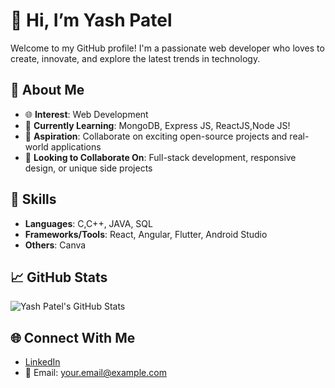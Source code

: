 # 👋 Hi, I’m Yash Patel  
Welcome to my GitHub profile! I'm a passionate web developer who loves to create, innovate, and explore the latest trends in technology.  

## 👀 About Me  
- 🌐 **Interest**: Web Development  
- 🌱 **Currently Learning**: MongoDB, Express JS, ReactJS,Node JS!
- 💼 **Aspiration**: Collaborate on exciting open-source projects and real-world applications  
- 💞️ **Looking to Collaborate On**: Full-stack development, responsive design, or unique side projects  

## 🚀 Skills  
- **Languages**: C,C++, JAVA, SQL
- **Frameworks/Tools**: React, Angular, Flutter, Android Studio
- **Others**: Canva

## 📈 GitHub Stats  
![Yash Patel's GitHub Stats](https://github-readme-stats.vercel.app/api?username=yash-b-patel&show_icons=true&theme=radical)  

## 🌐 Connect With Me  
- [LinkedIn](https://linkedin.com/in/yashpatel)   
- 📧 Email: [your.email@example.com](mailto:yashbpatel20@gmail.com)  

